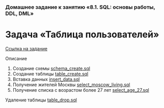 ### Домашнее задание к занятию «8.1. SQL: основы работы, DDL, DML»

# Задача «Таблица пользователей»

[Ссылка на задание](https://github.com/netology-code/jd-homeworks/blob/master/sql-basic/task/README.md)

Описание

1. Создание схемы [schema_create.sql](src/main/resources/schema_create.sql)
2. Создание таблицы [table_create.sql](src/main/resources/table_create.sql)
3. Вставка данных [insert_data.sql](src/main/resources/insert_data.sql)
4. Получение жителей Москвы [select_moscow_living.sql](src/main/resources/select_moscow_living.sql)
5. Получение списка с возрастом более 27 лет [select_age_27.sql](src/main/resources/select_age_27.sql)

Удаление таблицы [table_drop.sql](src/main/resources/table_drop.sql)

